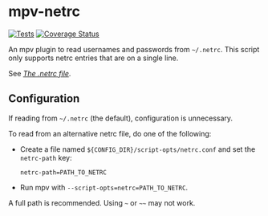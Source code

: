 # mpv-netrc

[![Tests](https://github.com/Tatsh/mpv-netrc/actions/workflows/test.yml/badge.svg)](https://github.com/Tatsh/mpv-netrc/actions/workflows/test.yml)
[![Coverage Status](https://coveralls.io/repos/github/Tatsh/mpv-netrc/badge.svg?branch=master)](https://coveralls.io/github/Tatsh/mpv-netrc?branch=master)

An mpv plugin to read usernames and passwords from `~/.netrc`. This script only supports netrc
entries that are on a single line.

See _[The .netrc file](https://www.gnu.org/software/inetutils/manual/html_node/The-_002enetrc-file.html)_.

## Configuration

If reading from `~/.netrc` (the default), configuration is unnecessary.

To read from an alternative netrc file, do one of the following:

- Create a file named `${CONFIG_DIR}/script-opts/netrc.conf` and set the `netrc-path` key:

  ```plain
  netrc-path=PATH_TO_NETRC
  ```

- Run mpv with `--script-opts=netrc=PATH_TO_NETRC`.

A full path is recommended. Using `~` or `~~` may not work.
